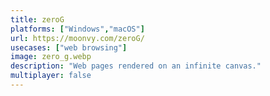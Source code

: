```yaml
---
title: zeroG
platforms: ["Windows","macOS"]
url: https://moonvy.com/zeroG/
usecases: ["web browsing"]
image: zero_g.webp
description: "Web pages rendered on an infinite canvas."
multiplayer: false
---
```

